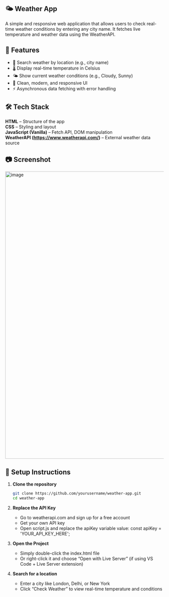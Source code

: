 ## 🌤️ Weather App

A simple and responsive web application that allows users to check real-time weather conditions by entering any city name. It fetches live temperature and weather data using the WeatherAPI.

## 🚀 Features

- 🔎 Search weather by location (e.g., city name)
- 🌡️ Display real-time temperature in Celsius
- 🌤️ Show current weather conditions (e.g., Cloudy, Sunny)
- 🎨 Clean, modern, and responsive UI
- ⚡ Asynchronous data fetching with error handling

## 🛠️ Tech Stack

**HTML** – Structure of the app  
**CSS** – Styling and layout  
**JavaScript (Vanilla)** – Fetch API, DOM manipulation  
**WeatherAPI (https://www.weatherapi.com/)** – External weather data source

## 📷 Screenshot

<img width="1919" height="911" alt="image" src="https://github.com/user-attachments/assets/566050ea-cef8-4fad-8858-381bd042088d" />

## 🔧 Setup Instructions

1. **Clone the repository**
   ```bash
   git clone https://github.com/yourusername/weather-app.git
   cd weather-app

2. **Replace the API Key**
   - Go to weatherapi.com and sign up for a free account
   - Get your own API key
   - Open script.js and replace the apiKey variable value:
       const apiKey = 'YOUR_API_KEY_HERE';

3. **Open the Project**
   - Simply double-click the index.html file
   - Or right-click it and choose “Open with Live Server” (if using VS Code + Live Server extension)

4. **Search for a location**
   - Enter a city like London, Delhi, or New York
   - Click “Check Weather” to view real-time temperature and conditions
